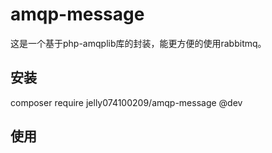 # amqp-message
这是一个基于php-amqplib库的封装，能更方便的使用rabbitmq。

## 安装
composer require jelly074100209/amqp-message @dev

## 使用
